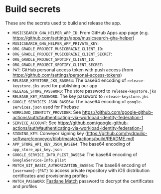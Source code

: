 # Build secrets

These are the secrets used to build and release the app.

- `MUSICSEARCH_GHA_HELPER_APP_ID`: From GitHub Apps app page (e.g. https://github.com/settings/apps/musicsearch-gha-helper)
- `MUSICSEARCH_GHA_HELPER_APP_PRIVATE_KEY`:
- `ORG_GRADLE_PROJECT_MUSICBRAINZ_CLIENT_ID`: 
- `ORG_GRADLE_PROJECT_MUSICBRAINZ_CLIENT_SECRET`: 
- `ORG_GRADLE_PROJECT_SPOTIFY_CLIENT_ID`: 
- `ORG_GRADLE_PROJECT_SPOTIFY_CLIENT_SECRET`:
- `PAT`: GitHub personal access token with push access (from https://github.com/settings/personal-access-tokens)
- `RELEASE_KEYSTORE_JKS_BASE64`: The base64 encoding of `release-keystore.jks` used for publishing our app
- `RELEASE_STORE_PASSWORD`: The store password to `release-keystore.jks`
- `RELEASE_KEY_PASSWORD`: The key password to `release-keystore.jks`
- `GOOGLE_SERVICES_JSON_BASE64`: The base64 encoding of `google-services.json` used for Firebase
- `WORKLOAD_IDENTITY_PROVIDER`: See https://github.com/google-github-actions/auth#authenticating-via-workload-identity-federation-1
- `SERVICE_ACCOUNT`: See https://github.com/google-github-actions/auth#authenticating-via-workload-identity-federation-1
- `SIGNING_KEY`: Conveyor signing key (https://github.com/hydraulic-software/conveyor/blob/master/actions/build/README.md)
- `APP_STORE_API_KEY_JSON_BASE64`: The base64 encoding of `app_store_api_key.json`
- `GOOGLE_SERVICE_INFO_PLIST_BASE64`: The base64 encoding of `GoogleService-Info.plist`
- `MATCH_GIT_BASIC_AUTHORIZATION_BASE64`: The base64 encoding of `{username}:{PAT}` to access private repository with iOS distribution certificates and provisioning profiles
- `MATCH_PASSWORD`: [Fastlane Match](https://docs.fastlane.tools/actions/match/) password to decrypt the certificates and profiles 
